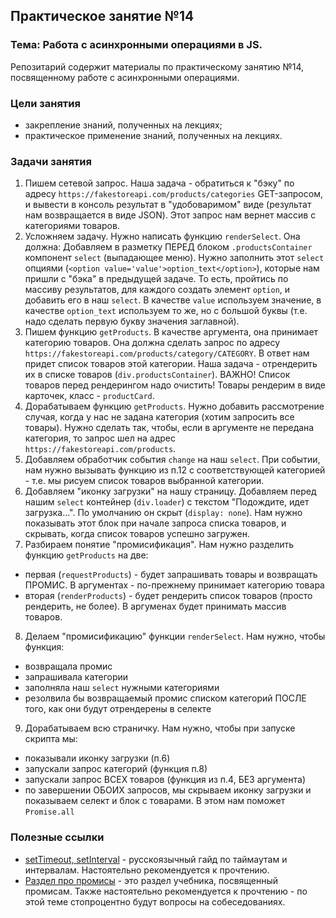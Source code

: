 ## Практическое занятие №14

### Тема: Работа с асинхронными операциями в JS.

Репозитарий содержит материалы по практическому занятию №14, посвященному работе с асинхронными операциями.

### Цели занятия
- закрепление знаний, полученных на лекциях;
- практическое применение знаний, полученных на лекциях.

### Задачи занятия
1. Пишем сетевой запрос. Наша задача - обратиться к "бэку" по адресу `https://fakestoreapi.com/products/categories` GET-запросом, и вывести в консоль результат в "удобоваримом" виде (результат нам возвращается в виде JSON). Этот запрос нам вернет массив с категориями товаров.
2. Усложняем задачу. Нужно написать функцию `renderSelect`. Она должна:
 Добавляем в разметку ПЕРЕД блоком `.productsContainer` компонент `select` (выпадающее меню). Нужно заполнить этот `select` опциями (`<option value='value'>option_text</option>`), которые нам пришли с "бэка" в предыдущей задаче. То есть, пройтись по массиву результатов, для каждого создать элемент `option`, и добавить его в наш `select`. В качестве `value` используем значение, в качестве `option_text` используем то же, но с большой буквы (т.е. надо сделать первую букву значения заглавной).
3. Пишем функцию `getProducts`. В качестве аргумента, она принимает категорию товаров. Она должна сделать запрос по адресу `https://fakestoreapi.com/products/category/CATEGORY`. В ответ нам придет список товаров этой категории. Наша задача - отрендерить их в списке товаров (`div.productsContainer`). ВАЖНО! Список товаров перед рендерингом надо очистить! Товары рендерим в виде карточек, класс - `productCard`.
4. Дорабатываем функцию `getProducts`. Нужно добавить рассмотрение случая, когда у нас не задана категория (хотим запросить все товары). Нужно сделать так, чтобы, если в аргументе не передана категория, то запрос шел на адрес `https://fakestoreapi.com/products`.
5. Добавляем обработчик события `change` на наш `select`. При событии, нам нужно вызывать функцию из п.12 с соответствующей категорией - т.е. мы рисуем список товаров выбранной категории.
6. Добавляем "иконку загрузки" на нашу страницу. Добавляем перед нашим `select` контейнер (`div.loader`) с текстом "Подождите, идет загрузка...". По умолчанию он скрыт (`display: none`). Нам нужно показывать этот блок при начале запроса списка товаров, и скрывать, когда список товаров успешно загружен.
7. Разбираем понятие "промисификация". Нам нужно разделить функцию `getProducts` на две:
 - первая (`requestProducts`) - будет запрашивать товары и возвращать ПРОМИС. В аргументах - по-прежнему принимает категорию товара
 - вторая (`renderProducts`) - будет рендерить список товаров (просто рендерить, не более). В аргуменах будет принимать массив товаров.
8. Делаем "промисификацию" функции `renderSelect`. Нам нужно, чтобы функция:
 - возвращала промис
 - запрашивала категории
 - заполняла наш `select` нужными категориями
 - резолвила бы возвращаемый промис списком категорий ПОСЛЕ того, как они будут отрендерены в селекте
9. Дорабатываем всю страничку. Нам нужно, чтобы при запуске скрипта мы:
 - показывали иконку загрузки (п.6)
 - запускали запрос категорий (функция п.8)
 - запускали запрос ВСЕХ товаров (функция из п.4, БЕЗ аргумента)
 - по завершении ОБОИХ запросов, мы скрываем иконку загрузки и показываем селект и блок с товарами. В этом нам поможет `Promise.all`

### Полезные ссылки
 - [setTimeout, setInterval](https://learn.javascript.ru/settimeout-setinterval) - русскоязычный гайд по таймаутам и интервалам. Настоятельно рекомендуется к прочтению.
 - [Раздел про промисы](https://learn.javascript.ru/async) - это раздел учебника, посвященный промисам. Также настоятельно рекомендуется к прочтению - по этой теме стопроцентно будут вопросы на собеседованиях.
